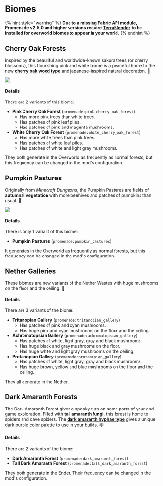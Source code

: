 # Biomes

{% hint style="warning" %}
**Due to a missing Fabric API module, Promenade v2.5.0 and higher versions require** [**TerraBlender**](https://www.curseforge.com/minecraft/mc-mods/terrablender-fabric) **to be installed for overworld biomes to appear in your world.**
{% endhint %}

## Cherry Oak Forests

Inspired by the beautiful and worldwide-known sakura trees (or cherry blossoms), this flourishing pink and white biome is a peaceful home to the new [**cherry oak wood type**](../blocks.md#cherry-oak) and japanese-inspired natural decoration. 🌸

![](../.gitbook/assets/pink\_cherry\_oak\_forest.png)

#### Details

There are 2 variants of this biome:

* **Pink Cherry Oak Forest** (`promenade:pink_cherry_oak_forest`)
  * Has more pink trees than white trees.
  * Has patches of pink leaf piles.
  * Has patches of pink and magenta mushrooms.
* **White Cherry Oak Forest** (`promenade:white_cherry_oak_forest`)
  * Has more white trees than pink trees.
  * Has patches of white leaf piles.
  * Has patches of white and light gray mushrooms.

They both generate in the Overworld as frequently as normal forests, but this frequency can be changed in the mod's configuration.

## Pumpkin Pastures

Originally from _Minecraft Dungeons_, the Pumpkin Pastures are fields of **autumnal vegetation** with more beehives and patches of pumpkins than usual. 🍂

![](../.gitbook/assets/pumpkin\_pastures.png)

#### Details

There is only 1 variant of this biome:

* **Pumpkin Pastures** (`promenade:pumpkin_pastures`)

It generates in the Overworld as frequently as normal forests, but this frequency can be changed in the mod's configuration.

## Nether Galleries

These biomes are new variants of the Nether Wastes with huge mushrooms on the floor and the ceiling. 🍄

#### Details

There are 3 variants of the biome:

* **Tritanopian Gallery** (`promenade:tritanopian_gallery`)
  * Has patches of pink and cyan mushrooms.
  * Has huge pink and cyan mushrooms on the floor and the ceiling.
* **Achromatopsian Gallery** (`promenade:achromatopsian_gallery`)
  * Has patches of white, light gray, gray and black mushrooms.
  * Has huge black and gray mushrooms on the floor.
  * Has huge white and light gray mushrooms on the ceiling.
* **Protanopian Gallery** (`promenade:protanopian_gallery`)
  * Has patches of white, light gray, gray and black mushrooms.
  * Has huge brown, yellow and blue mushrooms on the floor and the ceiling.

They all generate in the Nether.

## Dark Amaranth Forests

The Dark Amaranth Forest gives a spooky turn on some parts of your end-game exploration. Filled with **tall amaranth fungi**, this forest is home to spiders and cave spiders. The [**dark amaranth hyphae type**](../blocks.md#dark-amaranth) gives a unique dark purple color palette to use in your builds. 🕸️

#### Details

There are 2 variants of the biome:

* **Dark Amaranth Forest** (`promenade:dark_amaranth_forest`)
* **Tall Dark Amaranth Forest** (`promenade:tall_dark_amaranth_forest`)

They both generate in the Ender. Their frequency can be changed in the mod's configuration.
